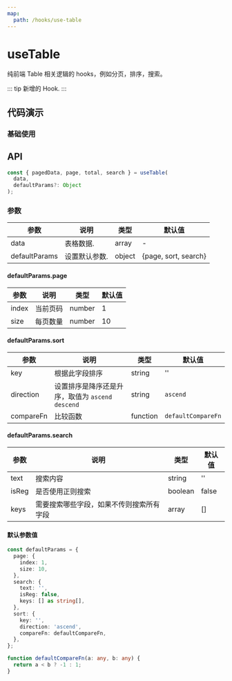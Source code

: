 ```yaml
---
map:
  path: /hooks/use-table
---
```


# useTable

纯前端 Table 相关逻辑的 hooks，例如分页，排序，搜索。

::: tip
新增的 Hook.
:::

## 代码演示

### 基础使用

<demo src="./demo/demo.vue"
  language="vue"
  title="基础用法"
  desc="封装表格的相关逻辑，包括前端分页，搜索，排序。">
</demo>

## API

```javascript
const { pagedData, page, total, search } = useTable(
  data,
  defaultParams?: Object
);
```

### 参数

| 参数          | 说明          | 类型   | 默认值               |
| ------------- | ------------- | ------ | -------------------- |
| data          | 表格数据.     | array  | -                    |
| defaultParams | 设置默认参数. | object | {page, sort, search} |

#### defaultParams.page

| 参数  | 说明     | 类型   | 默认值 |
| ----- | -------- | ------ | ------ |
| index | 当前页码 | number | 1      |
| size  | 每页数量 | number | 10     |

#### defaultParams.sort

| 参数      | 说明                                              | 类型     | 默认值             |
| --------- | ------------------------------------------------- | -------- | ------------------ |
| key       | 根据此字段排序                                    | string   | ''                 |
| direction | 设置排序是降序还是升序，取值为 `ascend` `descend` | string   | `ascend`           |
| compareFn | 比较函数                                          | function | `defaultCompareFn` |

#### defaultParams.search

| 参数  | 说明                                     | 类型    | 默认值 |
| ----- | ---------------------------------------- | ------- | ------ |
| text  | 搜索内容                                 | string  | ''     |
| isReg | 是否使用正则搜索                         | boolean | false  |
| keys  | 需要搜索哪些字段，如果不传则搜索所有字段 | array   | []     |

#### 默认参数值

```ts
const defaultParams = {
  page: {
    index: 1,
    size: 10,
  },
  search: {
    text: '',
    isReg: false,
    keys: [] as string[],
  },
  sort: {
    key: '',
    direction: 'ascend',
    compareFn: defaultCompareFn,
  },
};
```

```ts
function defaultCompareFn(a: any, b: any) {
  return a < b ? -1 : 1;
}
```
